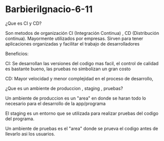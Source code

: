 # BarbieriIgnacio-6-11
¿Que es CI y CD? 

Son metodos de organización CI (Integración Continua) , CD (Distribución continua). Mayormente utilizados por empresas. Sirven para tener aplicaciones organizadas y facilitar el trabajo de desarrolladores
 
Beneficios:

CI: Se desarrollan las versiones del codigo mas facil, el control de calidad es bastante bueno, las pruebas no simbolizan un gran costo 

CD: Mayor velocidad y menor complejidad en el proceso de desarrollo, 

¿Que es un ambiente de produccion , staging , pruebas?

Un ambiente de produccion es un "area" en donde se haran todo lo necesario para el desarrollo de la app/programa

El staging es un entorno que se utilizada para realizar pruebas del codigo del programa.

Un ambiente de pruebas es el "area" donde se prueva el codigo antes de llevarlo asi los usuarios. 

